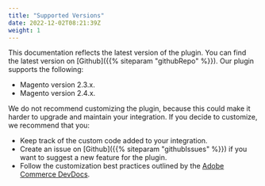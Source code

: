 ```yaml
---
title: "Supported Versions"
date: 2022-12-02T08:21:39Z
weight: 1
---
```


This documentation reflects the latest version of the plugin. You can find the latest version on [Github]({{% siteparam "githubRepo" %}}). Our plugin supports the following:
+ Magento version 2.3.x.
+ Magento version 2.4.x.

We do not recommend customizing the plugin, because this could make it harder to upgrade and maintain your integration. If you decide to customize, we recommend that you:
+ Keep track of the custom code added to your integration.
+ Create an issue on [Github]({{% siteparam "githubIssues" %}}) if you want to suggest a new feature for the plugin.
+ Follow the customization best practices outlined by the [Adobe Commerce DevDocs](https://developer.adobe.com/commerce/php/architecture/modules/).
